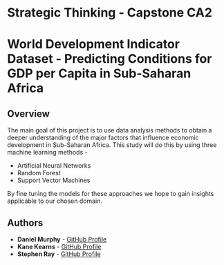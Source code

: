 # Strategic Thinking - Capstone CA2

# World Development Indicator Dataset - Predicting Conditions for GDP per Capita in Sub-Saharan Africa 

## Overview

The main goal of this project is to use data analysis methods to obtain
a deeper understanding of the major factors that influence economic development in Sub-Saharan Africa. This study 
will do this by using three machine learning methods -

 - Artificial Neural Networks
 - Random Forest 
 - Support Vector Machines

 By fine tuning the models for these approaches we hope to gain insights applicable to our chosen domain. 


## Authors

- **Daniel Murphy** - [GitHub Profile](https://github.com/JellyfishCoder789)
- **Kane Kearns** - [GitHub Profile](https://github.com/KaneKearns)
- **Stephen Ray** - [GitHub Profile](https://github.com/sbs22014)



